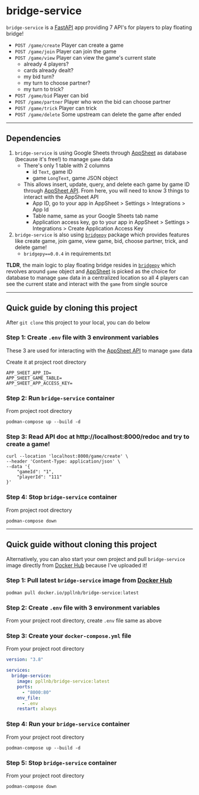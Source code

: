 # bridge-service
`bridge-service` is a [FastAPI](https://fastapi.tiangolo.com/) app providing 7 API's for players to play floating bridge!

- `POST /game/create` Player can create a game
- `POST /game/join` Player can join the game
- `POST /game/view` Player can view the game's current state
    - already 4 players?
    - cards already dealt?
    - my bid turn?
    - my turn to choose partner?
    - my turn to trick?
- `POST /game/bid` Player can bid
- `POST /game/partner` Player who won the bid can choose partner
- `POST /game/trick` Player can trick
- `POST /game/delete` Some upstream can delete the game after ended

---

## Dependencies
1. `bridge-service` is using Google Sheets through [AppSheet](https://about.appsheet.com/home/) as database (because it's free!) to manage `game` data
    - There's only 1 table with 2 columns
        - id `Text`, game ID
        - game `LongText`, game JSON object
    - This allows insert, update, query, and delete each game by game ID through [AppSheet API](https://support.google.com/appsheet/answer/10105398). From here, you will need to know 3 things to interact with the AppSheet API
        - App ID, go to your app in AppSheet > Settings > Integrations > App Id
        - Table name, same as your Google Sheets tab name
        - Application access key, go to your app in AppSheet > Settings > Integrations > Create Application Access Key
2. `bridge-service` is also using [`bridgepy`](https://github.com/papillonbee/bridgepy) package which provides features like create game, join game, view game, bid, choose partner, trick, and delete game!
    - `bridgepy==0.0.4` in requirements.txt

**TLDR**, the main logic to play floating bridge resides in [`bridgepy`](https://github.com/papillonbee/bridgepy) which revolves around `game` object and [AppSheet](https://about.appsheet.com/home/) is picked as the choice for database to manage `game` data in a centralized location so all 4 players can see the current state and interact with the `game` from single source

---

## Quick guide by cloning this project

After `git clone` this project to your local, you can do below

### Step 1: Create `.env` file with 3 environment variables
These 3 are used for interacting with the [AppSheet API](https://support.google.com/appsheet/answer/10105398) to manage `game` data

Create it at project root directory

```
APP_SHEET_APP_ID=
APP_SHEET_GAME_TABLE=
APP_SHEET_APP_ACCESS_KEY=
```

### Step 2: Run `bridge-service` container
From project root directory
```shell
podman-compose up --build -d
```

### Step 3: Read API doc at http://localhost:8000/redoc and try to create a game!
```curl
curl --location 'localhost:8000/game/create' \
--header 'Content-Type: application/json' \
--data '{
    "gameId": "1",
    "playerId": "111"
}'
```

### Step 4: Stop `bridge-service` container
From project root directory
```shell
podman-compose down
```

---

## Quick guide without cloning this project
Alternatively, you can also start your own project and pull `bridge-service` image directly from [Docker Hub](https://www.docker.com/products/docker-hub/) because I've uploaded it!

### Step 1: Pull latest `bridge-service` image from [Docker Hub](https://www.docker.com/products/docker-hub/)

```shell
podman pull docker.io/ppllnb/bridge-service:latest
```

### Step 2: Create `.env` file with 3 environment variables
From your project root directory, create `.env` file same as above

### Step 3: Create your `docker-compose.yml` file
From your project root directory
```yml
version: "3.8"

services:
  bridge-service:
    image: ppllnb/bridge-service:latest
    ports:
      - "8000:80"
    env_file:
      - .env
    restart: always

```

### Step 4: Run your `bridge-service` container
From your project root directory
```shell
podman-compose up --build -d
```

### Step 5: Stop `bridge-service` container
From your project root directory
```shell
podman-compose down
```
